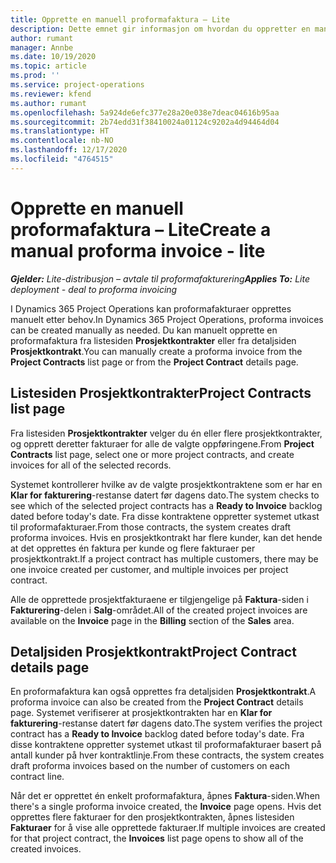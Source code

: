 ```yaml
---
title: Opprette en manuell proformafaktura – Lite
description: Dette emnet gir informasjon om hvordan du oppretter en manuell proformafaktura i Project Operations.
author: rumant
manager: Annbe
ms.date: 10/19/2020
ms.topic: article
ms.prod: ''
ms.service: project-operations
ms.reviewer: kfend
ms.author: rumant
ms.openlocfilehash: 5a924de6efc377e28a20e038e7deac04616b95aa
ms.sourcegitcommit: 2b74edd31f38410024a01124c9202a4d94464d04
ms.translationtype: HT
ms.contentlocale: nb-NO
ms.lasthandoff: 12/17/2020
ms.locfileid: "4764515"
---
```

# <a name="create-a-manual-proforma-invoice---lite"></a><span data-ttu-id="eab71-103">Opprette en manuell proformafaktura – Lite</span><span class="sxs-lookup"><span data-stu-id="eab71-103">Create a manual proforma invoice - lite</span></span>

<span data-ttu-id="eab71-104">_**Gjelder:** Lite-distribusjon – avtale til proformafakturering_</span><span class="sxs-lookup"><span data-stu-id="eab71-104">_**Applies To:** Lite deployment - deal to proforma invoicing_</span></span>

<span data-ttu-id="eab71-105">I Dynamics 365 Project Operations kan proformafakturaer opprettes manuelt etter behov.</span><span class="sxs-lookup"><span data-stu-id="eab71-105">In Dynamics 365 Project Operations, proforma invoices can be created manually as needed.</span></span> <span data-ttu-id="eab71-106">Du kan manuelt opprette en proformafaktura fra listesiden **Prosjektkontrakter** eller fra detaljsiden **Prosjektkontrakt**.</span><span class="sxs-lookup"><span data-stu-id="eab71-106">You can manually create a proforma invoice from the **Project Contracts** list page or from the **Project Contract** details page.</span></span>

##  <a name="project-contracts-list-page"></a><span data-ttu-id="eab71-107">Listesiden Prosjektkontrakter</span><span class="sxs-lookup"><span data-stu-id="eab71-107">Project Contracts list page</span></span>

<span data-ttu-id="eab71-108">Fra listesiden **Prosjektkontrakter** velger du én eller flere prosjektkontrakter, og opprett deretter fakturaer for alle de valgte oppføringene.</span><span class="sxs-lookup"><span data-stu-id="eab71-108">From **Project Contracts** list page, select one or more project contracts, and create invoices for all of the selected records.</span></span>

<span data-ttu-id="eab71-109">Systemet kontrollerer hvilke av de valgte prosjektkontraktene som er har en **Klar for fakturering**-restanse datert før dagens dato.</span><span class="sxs-lookup"><span data-stu-id="eab71-109">The system checks to see which of the selected project contracts has a **Ready to Invoice** backlog dated before today's date.</span></span> <span data-ttu-id="eab71-110">Fra disse kontraktene oppretter systemet utkast til proformafakturaer.</span><span class="sxs-lookup"><span data-stu-id="eab71-110">From those contracts, the system creates draft proforma invoices.</span></span> <span data-ttu-id="eab71-111">Hvis en prosjektkontrakt har flere kunder, kan det hende at det opprettes én faktura per kunde og flere fakturaer per prosjektkontrakt.</span><span class="sxs-lookup"><span data-stu-id="eab71-111">If a project contract has multiple customers, there may be one invoice created per customer, and multiple invoices per project contract.</span></span>

<span data-ttu-id="eab71-112">Alle de opprettede prosjektfakturaene er tilgjengelige på **Faktura**-siden i **Fakturering**-delen i **Salg**-området.</span><span class="sxs-lookup"><span data-stu-id="eab71-112">All of the created project invoices are available on the **Invoice** page in the **Billing** section of the **Sales** area.</span></span>

## <a name="project-contract-details-page"></a><span data-ttu-id="eab71-113">Detaljsiden Prosjektkontrakt</span><span class="sxs-lookup"><span data-stu-id="eab71-113">Project Contract details page</span></span>

<span data-ttu-id="eab71-114">En proformafaktura kan også opprettes fra detaljsiden **Prosjektkontrakt**.</span><span class="sxs-lookup"><span data-stu-id="eab71-114">A proforma invoice can also be created from the **Project Contract** details page.</span></span> <span data-ttu-id="eab71-115">Systemet verifiserer at prosjektkontrakten har en **Klar for fakturering**-restanse datert før dagens dato.</span><span class="sxs-lookup"><span data-stu-id="eab71-115">The system verifies the project contract has a **Ready to Invoice** backlog dated before today's date.</span></span> <span data-ttu-id="eab71-116">Fra disse kontraktene oppretter systemet utkast til proformafakturaer basert på antall kunder på hver kontraktlinje.</span><span class="sxs-lookup"><span data-stu-id="eab71-116">From these contracts, the system creates draft proforma invoices based on the number of customers on each contract line.</span></span>

<span data-ttu-id="eab71-117">Når det er opprettet én enkelt proformafaktura, åpnes **Faktura**-siden.</span><span class="sxs-lookup"><span data-stu-id="eab71-117">When there's a single proforma invoice created, the **Invoice** page opens.</span></span> <span data-ttu-id="eab71-118">Hvis det opprettes flere fakturaer for den prosjektkontrakten, åpnes listesiden **Fakturaer** for å vise alle opprettede fakturaer.</span><span class="sxs-lookup"><span data-stu-id="eab71-118">If multiple invoices are created for that project contract, the **Invoices** list page opens to show all of the created invoices.</span></span>
